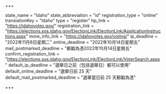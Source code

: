 +++

state_name = "Idaho"
state_abbreviation = "id"
registration_type = "online"
translationKey = "Idaho"
type = "register"
hp_link = "https://idahovotes.gov/"
registration_link = "https://elections.sos.idaho.gov/ElectionLink/ElectionLink/ApplicationInstructions.aspx"
more_info_link = "https://idahovotes.gov/voting/"
ip_deadline = "2022年11月8日星期二"
online_deadline = "2022年10月14日星期五"
mail_postmarked_deadline = "郵戳為憑2022年10月14日星期五"
confirm_registration_link = "https://elections.sos.idaho.gov/ElectionLink/ElectionLink/VoterSearch.aspx"
default_ip_deadline = "選舉日之前（包括選舉日）都可以使用"
default_online_deadline = "選舉日前 25 天"
default_mail_postmarked_deadline = "選舉當日前 25 天郵戳為憑"

+++